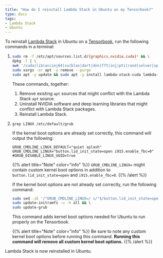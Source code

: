 ```yaml
---
title: "How do I reinstall Lambda Stack in Ubuntu on my Tensorbook?"
type: docs
tags:
- Lambda Stack
- Ubuntu
---
```


To reinstall
[Lambda Stack](https://lambdalabs.com/lambda-stack-deep-learning-software) in
Ubuntu on a
[Tensorbook](https://lambdalabs.com/deep-learning/laptops/tensorbook), run the
following commands in a terminal:

1. ```bash
   sudo rm -f /etc/apt/sources.list.d/{graphics,nvidia,cuda}* && \
   dpkg -l | \
   awk '/cuda|lib(accinj64|cu(blas|dart|dnn|fft|inj|pti|rand|solver|sparse)|magma|nccl|npp|nv[^p])|nv(idia|ml)|tensor(flow|board)|torch/ { print $2 }' | \
   sudo xargs -or apt -y remove --purge
   sudo apt -y update && sudo apt -y install lambda-stack-cuda lambda-tensorbook
   ```

   These commands, together:

   1. Remove existing `apt` sources that might conflict with the Lambda Stack
      `apt` source.
   1. Uninstall NVIDIA software and deep learning libraries that might
      conflict with Lambda Stack packages.
   1. Reinstall Lambda Stack.

1. `grep LINUX /etc/default/grub`

   If the kernel boot options are already set correctly, this command will
   output the following:

   ```
   GRUB_CMDLINE_LINUX_DEFAULT="quiet splash"
   GRUB_CMDLINE_LINUX="button.lid_init_state=open i915.enable_fbc=0"
   #GRUB_DISABLE_LINUX_UUID=true
   ```

   {{% alert title="Note" color="info" %}}
   `GRUB_CMDLINE_LINUX=` might contain custom kernel boot options in addition
   to `button.lid_init_state=open` and `i915.enable_fbc=0`.
   {{% /alert %}}

   If the kernel boot options are not already set correctly, run the following command:

   ```bash
   sudo sed -iE '/^GRUB_CMDLINE_LINUX=/ s/"$/button.lid_init_state=open i915.enable_fbc=0"/' /etc/default/grub && \
   sudo update-initramfs -u -k all && \
   sudo update-grub
   ```

   This command adds kernel boot options needed for Ubuntu to run properly on the Tensorbook.

   {{% alert title="Note" color="info" %}}
   Be sure to note any custom kernel boot options before running this command.
   **Running this command will remove all custom kernel boot options.**
   {{% /alert %}}

Lambda Stack is now reinstalled in Ubuntu.

